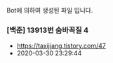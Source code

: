 Bot에 의하여 생성된 파일 입니다. 
### [백준] 13913번 숨바꼭질 4 
- https://taxijjang.tistory.com/47 
- 2020-03-30 23:29:44 
